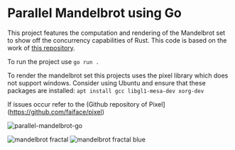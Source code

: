 # Parallel Mandelbrot using Go

This project features the computation and rendering of the Mandelbrot set to show off the concurrency capabilities of Rust. This code is based on the work of [this repository](https://github.com/GiselaMD/parallel-mandelbrot-go).

To run the project use `go run .`

To render the mandelbrot set this projects uses the pixel library which does not support windows.
Consider using Ubuntu and ensure that these packages are installed: `apt install gcc libgl1-mesa-dev xorg-dev`

If issues occur refer to the (Github repository of Pixel](https://github.com/faiface/pixel)

![parallel-mandelbrot-go](https://user-images.githubusercontent.com/34191327/122488349-afc5bf00-cfb3-11eb-9767-e6724b05078c.gif)

![mandelbrot fractal](https://user-images.githubusercontent.com/34191327/122481879-ea285f80-cfa5-11eb-985a-7b3e7c73a88d.png)
![mandelbrot fractal blue](https://user-images.githubusercontent.com/34191327/122482067-412e3480-cfa6-11eb-8505-f76ce7d2e3a2.png)

